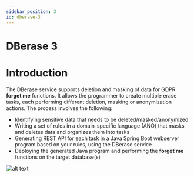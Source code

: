 ```yaml
---
sidebar_position: 3
id: dberase-3
---
```

# DBerase 3

# Introduction

The DBerase service supports deletion and masking of data for GDPR **forget me** functions. It allows the programmer to create multiple erase tasks, each performing different deletion, masking or anonymization actions. The process involves the following:

- Identifying sensitive data that needs to be deleted/masked/anonymized
- Writing a set of rules in a domain-specific language (ANO) that masks and deletes data and organizes them into tasks
- Generating REST API for each task in a Java Spring Boot webserver program based on your rules, using the DBerase service
- Deploying the generated Java program and performing the **forget me** functions on the target database(s)

![alt text](/img/docs/dberase.png 'DBerase')
